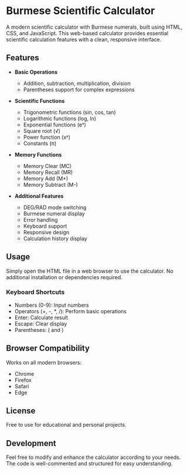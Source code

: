 # Burmese Scientific Calculator

A modern scientific calculator with Burmese numerals, built using HTML, CSS, and JavaScript. This web-based calculator provides essential scientific calculation features with a clean, responsive interface.

## Features

- **Basic Operations**
  - Addition, subtraction, multiplication, division
  - Parentheses support for complex expressions

- **Scientific Functions**
  - Trigonometric functions (sin, cos, tan)
  - Logarithmic functions (log, ln)
  - Exponential functions (eˣ)
  - Square root (√)
  - Power function (xʸ)
  - Constants (π)

- **Memory Functions**
  - Memory Clear (MC)
  - Memory Recall (MR)
  - Memory Add (M+)
  - Memory Subtract (M-)

- **Additional Features**
  - DEG/RAD mode switching
  - Burmese numeral display
  - Error handling
  - Keyboard support
  - Responsive design
  - Calculation history display

## Usage

Simply open the HTML file in a web browser to use the calculator. No additional installation or dependencies required.

### Keyboard Shortcuts

- Numbers (0-9): Input numbers
- Operators (+, -, *, /): Perform basic operations
- Enter: Calculate result
- Escape: Clear display
- Parentheses: ( and )

## Browser Compatibility

Works on all modern browsers:
- Chrome
- Firefox
- Safari
- Edge

## License

Free to use for educational and personal projects.

## Development

Feel free to modify and enhance the calculator according to your needs. The code is well-commented and structured for easy understanding.
